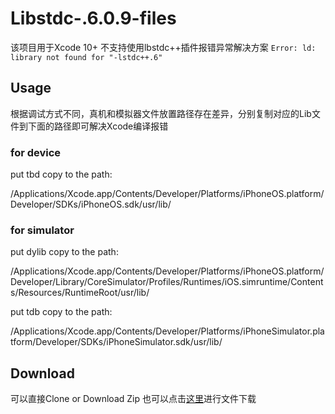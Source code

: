# Libstdc-.6.0.9-files
该项目用于Xcode 10+ 不支持使用lbstdc++插件报错异常解决方案
`Error: ld: library not found for "-lstdc++.6"`

## Usage
根据调试方式不同，真机和模拟器文件放置路径存在差异，分别复制对应的Lib文件到下面的路径即可解决Xcode编译报错

### for device
put tbd copy to the path:

/Applications/Xcode.app/Contents/Developer/Platforms/iPhoneOS.platform/Developer/SDKs/iPhoneOS.sdk/usr/lib/

### for simulator
put dylib copy to the path:

/Applications/Xcode.app/Contents/Developer/Platforms/iPhoneOS.platform/Developer/Library/CoreSimulator/Profiles/Runtimes/iOS.simruntime/Contents/Resources/RuntimeRoot/usr/lib/

put tdb copy to the path:

/Applications/Xcode.app/Contents/Developer/Platforms/iPhoneSimulator.platform/Developer/SDKs/iPhoneSimulator.sdk/usr/lib/

## Download
可以直接Clone or Download Zip
也可以点击[这里](https://github.com/Cui-y/Libstdc-.6.0.9-files/archive/master.zip)进行文件下载
